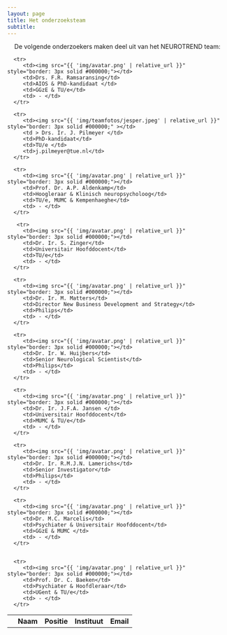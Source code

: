```yaml
---
layout: page
title: Het onderzoeksteam
subtitle:
---
```


<div> 
<p style="text-align: center;">
De volgende onderzoekers maken deel uit van het NEUROTREND team:
</p>
</div>


<html>
<head>
<style>

@media screen and (min-width: 0px) {   

  table          { width:130%; table-layout: fixed; margin-left: -15% !important; }
  
  td       {padding: 5px; font-family: 'Helvetica Neue'; font-weight: 200;  text-align: center !important;}
  
  th       { border- padding: 10px; font-family: 'Helvetica Neue'; text-transform: uppercase; font-weight: 800; text-align: center !important; font-size: 120%; }
table, td, th {
border-left: none !important;
border-right: none !important;
border-top: 2px solid #ffffff !important;
border-bottom: 2px solid #ffffff !important;
}

img {
	border-radius: 50%;
	padding: 0;
	width: 150px;
}

@media screen and (max-width: 1000px) {      


table { width: 100%; margin-left: unset; table-layout: auto;}
th{font-size: 50%}
td{font-size: 50%}
#tb1 { overflow-x: scroll; }
}



</style>
</head>


<body>


<div id="tb1">
   <table >
      <tr>
         <th></th>
         <th>Naam</th>
         <th>Positie</th>
         <th>Instituut</th>
         <th>Email</th>
      </tr>

      <tr>
         <td><img src="{{ 'img/avatar.png' | relative_url }}" style="border: 3px solid #000000;"></td>
         <td>Drs. F.R. Ramsaransing</td>
         <td>AIOS & PhD-kandidaat </td>
         <td>GGzE & TU/e</td>
         <td> - </td>
      </tr>

      <tr>
         <td><img src="{{ 'img/teamfotos/jesper.jpeg' | relative_url }}" style="border: 3px solid #000000;" ></td>
         <td > Drs. Ir. J. Pilmeyer </td>
         <td>PhD-kandidaat</td>
         <td>TU/e </td>
         <td>j.pilmeyer@tue.nl</td>
      </tr>

      <tr>
         <td><img src="{{ 'img/avatar.png' | relative_url }}" style="border: 3px solid #000000;"></td>
         <td>Prof. Dr. A.P. Aldenkamp</td>
         <td>Hoogleraar & Klinisch neuropsycholoog</td>
         <td>TU/e, MUMC & Kempenhaeghe</td>
         <td> - </td>
      </tr>
      
       <tr>
         <td><img src="{{ 'img/avatar.png' | relative_url }}" style="border: 3px solid #000000;"></td>
         <td>Dr. Ir. S. Zinger</td>
         <td>Universitair Hoofddocent</td>
         <td>TU/e</td>
         <td> - </td>
      </tr>

      <tr>
         <td><img src="{{ 'img/avatar.png' | relative_url }}" style="border: 3px solid #000000;"></td>
         <td>Dr. Ir. M. Matters</td>
         <td>Director New Business Development and Strategy</td>
         <td>Philips</td>
         <td> - </td>
      </tr>      

      <tr>
         <td><img src="{{ 'img/avatar.png' | relative_url }}" style="border: 3px solid #000000;"></td>
         <td>Dr. Ir. W. Huijbers</td>
         <td>Senior Neurological Scientist</td>
         <td>Philips</td>
         <td> - </td>
      </tr>   

      <tr>
         <td><img src="{{ 'img/avatar.png' | relative_url }}" style="border: 3px solid #000000;"></td>
         <td>Dr. Ir. J.F.A. Jansen </td>
         <td>Universitair Hoofddocent</td>
         <td>MUMC & TU/e</td>
         <td> - </td>
      </tr>   

      <tr>
         <td><img src="{{ 'img/avatar.png' | relative_url }}" style="border: 3px solid #000000;"></td>
         <td>Dr. Ir. R.M.J.N. Lamerichs</td>
         <td>Senior Investigator</td>
         <td>Philips</td>
         <td> - </td>
      </tr>   

      <tr>
         <td><img src="{{ 'img/avatar.png' | relative_url }}" style="border: 3px solid #000000;"></td>
         <td>Dr. M.C. Marcelis</td>
         <td>Psychiater & Universitair Hoofddocent</td>
         <td>GGzE & MUMC </td>
         <td> - </td>
      </tr>   


      <tr>
         <td><img src="{{ 'img/avatar.png' | relative_url }}" style="border: 3px solid #000000;"></td>
         <td>Prof. Dr. C. Baeken</td>
         <td>Psychiater & Hoofdleraar</td>
         <td>UGent & TU/e</td>
         <td> - </td>
      </tr>        

   </table>
</div>
</body>
</html>


